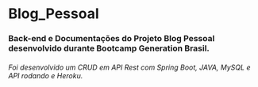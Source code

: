 # Blog_Pessoal


### Back-end e Documentações do Projeto Blog Pessoal desenvolvido durante Bootcamp Generation Brasil. 
###### Foi desenvolvido um CRUD em API Rest com Spring Boot, JAVA, MySQL e API rodando e Heroku. 
